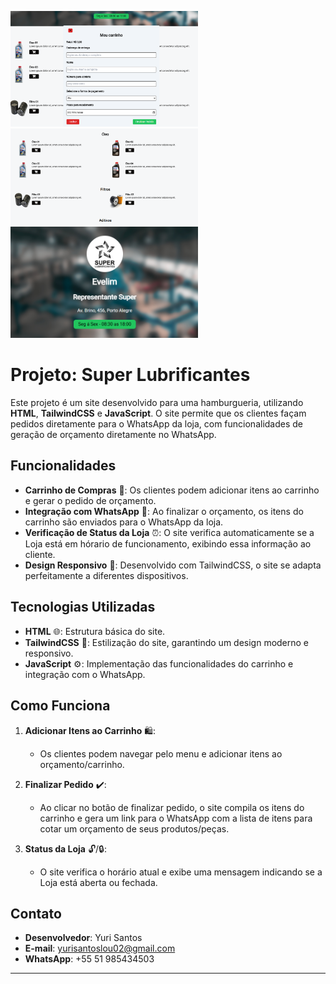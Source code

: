 <p float="left">

 <img src="./assets/Captura de tela 2025-01-20 095513.png" width="300" />
 <img src="./assets/Captura de tela 2025-01-20 095412.png" width="300" />
 <img src="./assets/Captura de tela 2025-01-20 095346.png" width="300" />

</p>


# Projeto: Super Lubrificantes

Este projeto é um site desenvolvido para uma hamburgueria, utilizando **HTML**, **TailwindCSS** e **JavaScript**. O site permite que os clientes façam pedidos diretamente para o WhatsApp da loja, com funcionalidades de geração de orçamento diretamente no WhatsApp.

## Funcionalidades

- **Carrinho de Compras** 🛒: Os clientes podem adicionar itens ao carrinho e gerar o pedido de orçamento.
- **Integração com WhatsApp** 📱: Ao finalizar o orçamento, os itens do carrinho são enviados para o WhatsApp da loja.
- **Verificação de Status da Loja** ⏰: O site verifica automaticamente se a Loja está em hórario de funcionamento, exibindo essa informação ao cliente.
- **Design Responsivo** 📐: Desenvolvido com TailwindCSS, o site se adapta perfeitamente a diferentes dispositivos.

## Tecnologias Utilizadas

- **HTML** 🌐: Estrutura básica do site.
- **TailwindCSS** 🎨: Estilização do site, garantindo um design moderno e responsivo.
- **JavaScript** ⚙️: Implementação das funcionalidades do carrinho e integração com o WhatsApp.

## Como Funciona

1. **Adicionar Itens ao Carrinho** 🛍️:
   - Os clientes podem navegar pelo menu e adicionar itens ao orçamento/carrinho.

2. **Finalizar Pedido** ✔️:
   - Ao clicar no botão de finalizar pedido, o site compila os itens do carrinho e gera um link para o WhatsApp com a lista de itens para cotar um orçamento de seus produtos/peças.

3. **Status da Loja** 🔓/🔒:
   - O site verifica o horário atual e exibe uma mensagem indicando se a Loja está aberta ou fechada.


## Contato

- **Desenvolvedor**: Yuri Santos
- **E-mail**: yurisantoslou02@gmail.com 
- **WhatsApp**: +55 51 985434503

---
